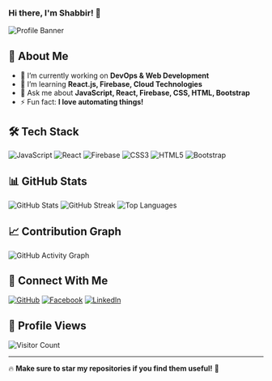 ### Hi there, I'm Shabbir! 👋

<!-- Banner Image (Optional) -->
![Profile Banner](https://via.placeholder.com/1200x400.png?text=Welcome+to+My+GitHub+Profile)

## 🚀 About Me
- 🔭 I’m currently working on **DevOps & Web Development**
- 🌱 I’m learning **React.js, Firebase, Cloud Technologies**
- 💬 Ask me about **JavaScript, React, Firebase, CSS, HTML, Bootstrap**
- ⚡ Fun fact: **I love automating things!**

## 🛠 Tech Stack

![JavaScript](https://img.shields.io/badge/JavaScript-F7DF1E?style=for-the-badge&logo=javascript&logoColor=black)
![React](https://img.shields.io/badge/React-20232A?style=for-the-badge&logo=react&logoColor=61DAFB)
![Firebase](https://img.shields.io/badge/Firebase-FFCA28?style=for-the-badge&logo=firebase&logoColor=white)
![CSS3](https://img.shields.io/badge/CSS3-1572B6?style=for-the-badge&logo=css3&logoColor=white)
![HTML5](https://img.shields.io/badge/HTML5-E34F26?style=for-the-badge&logo=html5&logoColor=white)
![Bootstrap](https://img.shields.io/badge/Bootstrap-563D7C?style=for-the-badge&logo=bootstrap&logoColor=white)

## 📊 GitHub Stats

![GitHub Stats](https://github-readme-stats.vercel.app/api?username=SHABBIR-devOps&show_icons=true&theme=radical)
![GitHub Streak](https://streak-stats.demolab.com?user=SHABBIR-devOps&theme=radical)
![Top Languages](https://github-readme-stats.vercel.app/api/top-langs/?username=SHABBIR-devOps&layout=compact&theme=radical)

## 📈 Contribution Graph

![GitHub Activity Graph](https://github-readme-activity-graph.cyclic.app/graph?username=SHABBIR-devOps&theme=radical)

## 🔗 Connect With Me

[![GitHub](https://img.shields.io/badge/GitHub-000?style=for-the-badge&logo=github&logoColor=white)](https://github.com/SHABBIR-devOps)
[![Facebook](https://img.shields.io/badge/Facebook-%231877F2.svg?style=for-the-badge&logo=facebook&logoColor=white)](https://facebook.com/)
[![LinkedIn](https://img.shields.io/badge/LinkedIn-%230077B5.svg?style=for-the-badge&logo=linkedin&logoColor=white)](https://linkedin.com/)

## 👀 Profile Views

![Visitor Count](https://komarev.com/ghpvc/?username=SHABBIR-devOps&color=blue)

---

🔥 **Make sure to star my repositories if you find them useful!** 🚀
